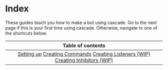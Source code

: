 # Index

These guides teach you how to make a bot using cascade. Go to the next page if this is your first time using cascade. Otherwise, navigate to one of the shortcuts below.

| Table of contents |
| :---: |
| [Setting up](../setup.md)  [Creating Commands](../commands.md) [ Creating Listeners \(WIP\)](../listeners.md)  [Creating Inhibitors \(WIP\)](../inhibitors.md) |

